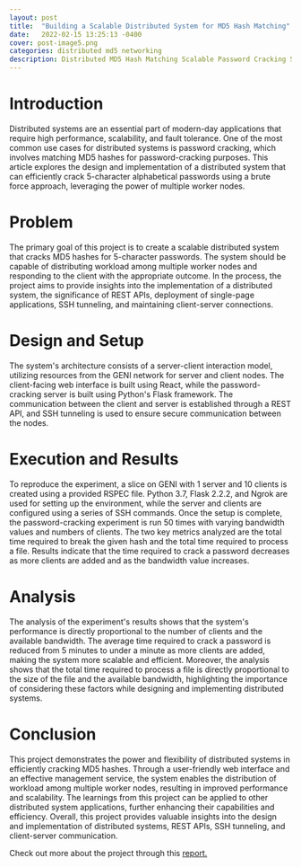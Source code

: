 ```yaml
---
layout: post
title:  "Building a Scalable Distributed System for MD5 Hash Matching"
date:   2022-02-15 13:25:13 -0400
cover: post-image5.png
categories: distributed md5 networking
description: Distributed MD5 Hash Matching Scalable Password Cracking System is a project that designs a distributed system for cracking 5-character passwords using MD5 hash matching. The system employs a web interface, a management service, and multiple worker nodes to enable scalable brute-force attacks. Users can add or remove worker nodes, improving efficiency and adaptability.
---
```

# Introduction

Distributed systems are an essential part of modern-day applications that require high performance, scalability, and fault tolerance. One of the most common use cases for distributed systems is password cracking, which involves matching MD5 hashes for password-cracking purposes. This article explores the design and implementation of a distributed system that can efficiently crack 5-character alphabetical passwords using a brute force approach, leveraging the power of multiple worker nodes.

# Problem
The primary goal of this project is to create a scalable distributed system that cracks MD5 hashes for 5-character passwords. The system should be capable of distributing workload among multiple worker nodes and responding to the client with the appropriate outcome. In the process, the project aims to provide insights into the implementation of a distributed system, the significance of REST APIs, deployment of single-page applications, SSH tunneling, and maintaining client-server connections.

# Design and Setup

The system's architecture consists of a server-client interaction model, utilizing resources from the GENI network for server and client nodes. The client-facing web interface is built using React, while the password-cracking server is built using Python's Flask framework. The communication between the client and server is established through a REST API, and SSH tunneling is used to ensure secure communication between the nodes.

# Execution and Results
To reproduce the experiment, a slice on GENI with 1 server and 10 clients is created using a provided RSPEC file. Python 3.7, Flask 2.2.2, and Ngrok are used for setting up the environment, while the server and clients are configured using a series of SSH commands. Once the setup is complete, the password-cracking experiment is run 50 times with varying bandwidth values and numbers of clients. The two key metrics analyzed are the total time required to break the given hash and the total time required to process a file. Results indicate that the time required to crack a password decreases as more clients are added and as the bandwidth value increases.

# Analysis
The analysis of the experiment's results shows that the system's performance is directly proportional to the number of clients and the available bandwidth. The average time required to crack a password is reduced from 5 minutes to under a minute as more clients are added, making the system more scalable and efficient. Moreover, the analysis shows that the total time required to process a file is directly proportional to the size of the file and the available bandwidth, highlighting the importance of considering these factors while designing and implementing distributed systems.

# Conclusion
This project demonstrates the power and flexibility of distributed systems in efficiently cracking MD5 hashes. Through a user-friendly web interface and an effective management service, the system enables the distribution of workload among multiple worker nodes, resulting in improved performance and scalability. The learnings from this project can be applied to other distributed system applications, further enhancing their capabilities and efficiency. Overall, this project provides valuable insights into the design and implementation of distributed systems, REST APIs, SSH tunneling, and client-server communication.

Check out more about the project through this [report.][projectpdf-link]

[projectpdf-link]: https://drive.google.com/file/d/1C6D0ipEkrFN-qYyeWHmeqATqYVZ9CFnj/view